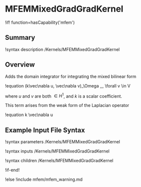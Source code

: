 # MFEMMixedGradGradKernel

!if! function=hasCapability('mfem')

## Summary

!syntax description /Kernels/MFEMMixedGradGradKernel

## Overview

Adds the domain integrator for integrating the mixed bilinear form

!equation
(k\vec\nabla u, \vec\nabla v)_\Omega \,\,\, \forall v \in V

where $u$ and $v$ are both $\in H^1$, and
$k$ is a scalar coefficient.

This term arises from the weak form of the Laplacian operator

!equation
k \vec\nabla u

## Example Input File Syntax

!syntax parameters /Kernels/MFEMMixedGradGradKernel

!syntax inputs /Kernels/MFEMMixedGradGradKernel

!syntax children /Kernels/MFEMMixedGradGradKernel

!if-end!

!else
!include mfem/mfem_warning.md
